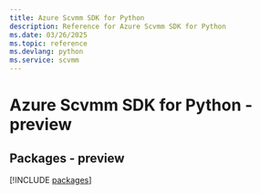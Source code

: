 ```yaml
---
title: Azure Scvmm SDK for Python
description: Reference for Azure Scvmm SDK for Python
ms.date: 03/26/2025
ms.topic: reference
ms.devlang: python
ms.service: scvmm
---
```

# Azure Scvmm SDK for Python - preview
## Packages - preview
[!INCLUDE [packages](scvmm-index.md)]
